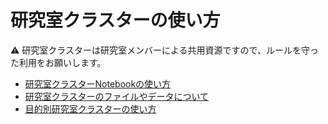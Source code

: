 # 研究室クラスターの使い方

:warning: 研究室クラスターは研究室メンバーによる共用資源ですので、ルールを守った利用をお願いします。

- [研究室クラスターNotebookの使い方](README-notebook.md)
- [研究室クラスターのファイルやデータについて](README-data.md)
- [目的別研究室クラスターの使い方](README-index.md)
